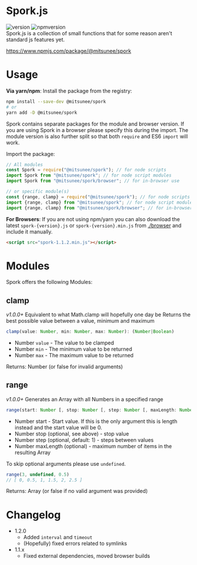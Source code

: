 
# Spork.js

![version](https://img.shields.io/github/v/tag/Mitsunee/spork?style=for-the-badge) ![npmversion](https://img.shields.io/npm/v/@mitsunee/spork?style=for-the-badge)  
Spork.js is a collection of small functions that for some reason aren't standard js features yet.

https://www.npmjs.com/package/@mitsunee/spork

# Usage
**Via yarn/npm**: Install the package from the registry:  
```bash
npm install --save-dev @mitsunee/spork
# or
yarn add -D @mitsunee/spork
```
Spork contains separate packages for the module and browser version. If you are using Spork in a browser please specify this during the import. The module version is also further split so that both `require` and ES6 `import` will work.

Import the package:
```js
// All modules
const Spork = require("@mitsunee/spork"); // for node scripts
import Spork from "@mitsunee/spork"; // for node script modules
import Spork from "@mitsunee/spork/browser"; // for in-browser use

// or specific module(s)
const {range, clamp} = require("@mitsunee/spork"); // for node scripts
import {range, clamp} from "@mitsunee/spork"; // for node script modules
import {range, clamp} from "@mitsunee/spork/browser"; // for in-browser use
```

**For Browsers**: If you are not using npm/yarn you can also download the latest `spork-{version}.js` or `spork-{version}.min.js` from [./browser](https://github.com/Mitsunee/spork/tree/main/browser) and include it manually.
```html
<script src="spork-1.1.2.min.js"></script>
```

# Modules
Spork offers the following Modules:

## clamp
*v1.0.0+*
Equivalent to what Math.clamp will hopefully one day be
Returns the best possible value between a value, minimum and maximum
```ts
clamp(value: Number, min: Number, max: Number): (Number|Boolean)
```

- Number `value` - The value to be clamped
- Number `min` - The minimum value to be returned
- Number `max` - The maximum value to be returned

Returns: Number (or false for invalid arguments)

## range
*v1.0.0+*
Generates an Array with all Numbers in a specified range
```ts
range(start: Number [, stop: Number [, step: Number [, maxLength: Number]]]): Array
```

- Number start - Start value. If this is the only argument this is length instead and the start value will be 0.
- Number stop (optional, see above) - stop value
- Number step (optional, default: 1) - steps between values
- Number maxLength (optional) - maximum number of items in the resulting Array

To skip optional arguments please use `undefined`.
```js
range(3, undefined, 0.5)
// [ 0, 0.5, 1, 1.5, 2, 2.5 ]
```
Returns: Array (or false if no valid argument was provided)

# Changelog

- 1.2.0
	- Added `interval` and `timeout`
	- (Hopefully) fixed errors related to symlinks
- 1.1.x
	- Fixed external dependencies, moved browser builds
